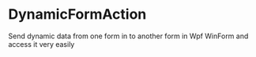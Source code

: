 # DynamicFormAction
Send dynamic data from one form in  to another form in Wpf WinForm and access it very easily
